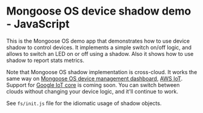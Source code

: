 # Mongoose OS device shadow demo - JavaScript

This is the Mongoose OS demo app that demonstrates how to use device
shadow to control devices. It implements a simple switch on/off logic,
and allows to switch an LED on or off using a shadow. Also it shows how
to use shadow to report stats metrics.

Note that Mongoose OS shadow implementation is cross-cloud. It works the same
way on
[Mongoose OS device management dashboard](https://dash.mongoose-os.com/#/),
[AWS IoT](https://aws.amazon.com/iot/). Support for
[Google IoT core](https://cloud.google.com/iot-core/) is coming soon.
You can switch between clouds without changing your device logic, and it'll
continue to work.

See `fs/init.js` file for the idiomatic usage of shadow objects.
